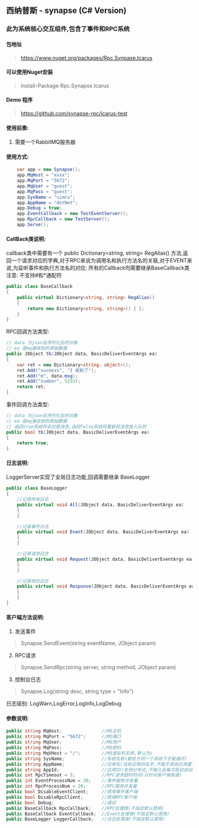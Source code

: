 ﻿## 西纳普斯 - synapse (C# Version)

### 此为系统核心交互组件,包含了事件和RPC系统

#### 包地址
> https://www.nuget.org/packages/Rpc.Synpase.Icarus

#### 可以使用Nuget安装
> Install-Package Rpc.Synapse.Icarus

#### Demo 程序
> https://github.com/synapse-rpc/icarus-test

#### 使用前奏:
1. 需要一个RabbitMQ服务器

#### 使用方式:
```C#
    var app = new Synapse();
    app.MqHost = "xxxx";
    app.MqPort = "5672";
    app.MqUser = "guest";
    app.MqPass = "guest";
    app.SysName = "simcu";
    app.AppName = "dotNet";
    app.Debug = true;
    app.EventCallback = new TestEventServer();
    app.RpcCallback = new TestServer();
    app.Serve();
```

#### CallBack类说明:
callback类中需要有一个 public Dictionary<string, string> RegAlias() 方法,返回一个请求对应的字典,对于RPC来说为调用名和执行方法名的关联,对于EVENT来说,为监听事件和执行方法名的对应;
所有的Callback均需要继承BaseCallback类
注意: 不支持#和*通配符
```C#
public class BaseCallback
{
    public virtual Dictionary<string, string> RegAlias()
    {
        return new Dictionary<string, string>() { };
    }
}
```
RPC回调方法类型:
```C#
// data 为json反序列化后的对象
// ea 是mq接收到的原始数据
public JObject tb(JObject data, BasicDeliverEventArgs ea)
{
    var ret = new Dictionary<string, object>();
    ret.Add("suceess", "I 收到了");
    ret.Add("m", data.msg);
    ret.Add("number", 5233);
    return ret;
}
```

事件回调方法类型:
```C#
// data 为json反序列化后的对象
// ea 是mq接收到的原始数据
// 返回true系统将会应答消息,返回false系统将重新将消息放入队列
public bool tb(JObject data, BasicDeliverEventArgs ea)
{
    return true;
}
```
#### 日志说明:
LoggerServer实现了全局日志功能,回调需要继承 BaseLogger
```C#
public class BaseLogger
{
    //记录所有日志
    public virtual void All(JObject data, BasicDeliverEventArgs ea)
    {
    }

    //记录事件日志
    public virtual void Event(JObject data, BasicDeliverEventArgs ea)
    {
    }

    //记录请求日志
    public virtual void Request(JObject data, BasicDeliverEventArgs ea)
    {
    }

    //记录响应日志
    public virtual void Response(JObject data, BasicDeliverEventArgs ea)
    {
    }
}
```

#### 客户端方法说明:
1. 发送事件
> Synapse.SendEvent(string eventName, JObject param)

2. RPC请求
> Synapse.SendRpc(string server, string method, JObject param)

3. 控制台日志
> Synapse.Log(string desc, string type = "Info")

日志级别: LogWarn,LogError,LogInfo,LogDebug

#### 参数说明:

```C#
public string MqHost;               //MQ主机
public string MqPort = "5672";      //MQ端口
public string MqUser;               //MQ用户
public string MqPass;               //MQ密码
public string MqVHost = "/";        //MQ虚拟机名称,默认为/
public string SysName;              //系统名称(都处于同一个系统下才能通讯)
public string AppName;              //应用名(当前应用的名字,不能于其他应用重复)
public string AppId;                //应用ID(支持分布式,不输入会每次启动自动随机生成)
public int RpcTimeout = 3;          //RPC请求超时时间(只针对客户端有效)
public int EventProcessNum = 20;    //事件服务并发量
public int RpcProcessNum = 20;      //RPC服务并发量
public bool DisableEventClient;     //禁用事件客户端
public bool DisableRpcClient;       //禁用RPC客户端
public bool Debug;                  //调试
public BaseCallback RpcCallback;    //RPC处理类(不指定默认禁用)
public BaseCallback EventCallback;  //Event处理类(不指定默认禁用)
public BaseLogger LoggerCallback;   //日志处理类(不指定默认禁用)
```
